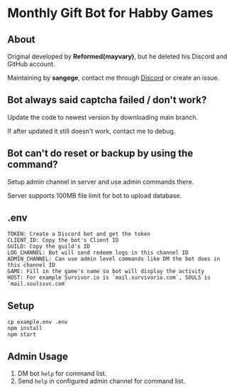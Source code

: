 # Monthly Gift Bot for Habby Games

## About
Original developed by **Reformed(mayvary)**, but he deleted his Discord and GitHub account.

Maintaining by **sangege**, contact me through [Discord](https://discord.com/users/523114942434639873) or create an issue.

## Bot always said captcha failed / don't work?
Update the code to newest version by downloading main branch.

If after updated it still doesn't work, contact me to debug.

## Bot can't do reset or backup by using the command?
Setup admin channel in server and use admin commands there.

Server supports 100MB file limit for bot to upload database.

## .env
```
TOKEN: Create a Discord bot and get the token
CLIENT_ID: Copy the bot's Client ID
GUILD: Copy the guild's ID
LOG_CHANNEL: Bot will send redeem logs in this channel ID
ADMIN_CHANNEL: Can use admin level commands like DM the bot does in this channel ID
GAME: Fill in the game's name so bot will display the activity
HOST: For example Survivor.io is `mail.survivorio.com`, SOULS is `mail.soulssvc.com`
```

## Setup
```
cp example.env .env
npm install
npm start
```

## Admin Usage
1. DM bot `help` for command list.
2. Send `help` in configured admin channel for command list.
